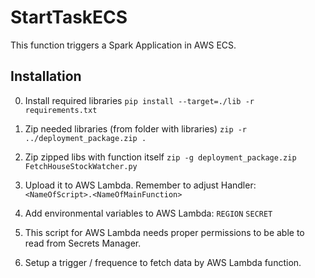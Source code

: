 # StartTaskECS

This function triggers a Spark Application in AWS ECS.

## Installation
0. Install required libraries
`pip install --target=./lib -r requirements.txt`

1. Zip needed libraries (from folder with libraries)
`zip -r ../deployment_package.zip .`

2. Zip zipped libs with function itself
`zip -g deployment_package.zip FetchHouseStockWatcher.py`

3. Upload it to AWS Lambda. Remember to adjust Handler:
`<NameOfScript>.<NameOfMainFunction>`

4. Add environmental variables to AWS Lambda: 
`REGION`
`SECRET`

5. This script for AWS Lambda needs proper permissions to be able to read from Secrets Manager.

6. Setup a trigger / frequence to fetch data by AWS Lambda function.

